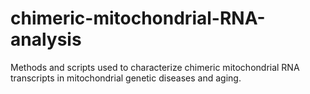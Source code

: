 # chimeric-mitochondrial-RNA-analysis
Methods and scripts used to characterize chimeric mitochondrial RNA transcripts in mitochondrial genetic diseases and aging.
